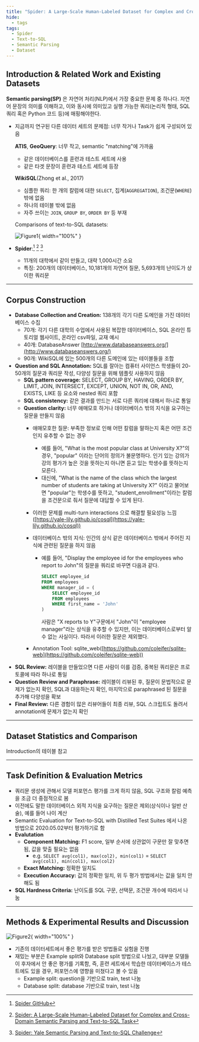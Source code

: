 ```yaml
---
title: "Spider: A Large-Scale Human-Labeled Dataset for Complex and Cross-Domain Semantic Parsing and Text-to-SQL Task"
hide:
  - tags
tags:
  - Spider
  - Text-to-SQL
  - Semantic Parsing
  - Dataset
---
```



## Introduction & Related Work and Existing Datasets

**Semantic parsing(SP)** 은 자연어 처리(NLP)에서 가장 중요한 문제 중 하나다. 자연어 문장의 의미를 이해하고, 이와 동시에 의미있고 실행 가능한 쿼리(논리적 형태, SQL 쿼리 혹은 Python 코드 등)에 매핑해야한다.

- 지금까지 연구된 다른 데이터 세트의 문제점: 너무 작거나 Task가 쉽게 구성되어 있음

    **ATIS**, **GeoQuery**: 너무 작고, semantic "matching"에 가까움

    - 같은 데이터베이스를 훈련과 테스트 세트에 사용
    - 같은 타겟 문장이 훈련과 테스트 세트에 등장

    **WikiSQL**(Zhong et al., 2017)

    - 심플한 쿼리: 한 개의 칼럼에 대한 `SELECT`, 집계(`AGGREGATION`), 조건문(`WHERE`) 밖에 없음
    - 하나의 테이블 밖에 없음
    - 자주 쓰이는 `JOIN`, `GROUP BY`, `ORDER BY` 등 부재

    Comparisons of text-to-SQL datasets:

    ![Figure1](https://lh3.googleusercontent.com/d/16xb25wKWKhW22u5_thPwFFl7xAHqR-AK){ width="100%" }

- **Spider**:[^1] [^2] [^3]
    - 11개의 대학에서 같이 만들고, 대략 1,000시간 소요
    - 특징: 200개의 데이터베이스, 10,181개의 자연어 질문, 5,693개의 난이도가 상이한 쿼리문

[^1]: [Spider GitHub](https://github.com/taoyds/spider)
[^2]: [Spider: A Large-Scale Human-Labeled Dataset for Complex and Cross-Domain Semantic Parsing and Text-to-SQL Task](https://arxiv.org/abs/1809.08887)
[^3]: [Spider: Yale Semantic Parsing and Text-to-SQL Challenge](https://yale-lily.github.io/spider)

---

## Corpus Construction

- **Database Collection and Creation:** 138개의 각기 다른 도메인을 가진 데이터베이스 수집
    - 70개: 각기 다른 대학의 수업에서 사용된 복잡한 데이터베이스, SQL 온라인 튜토리얼 웹사이트, 온라인 csv파일, 교재 예시
    - 40개: DatabaseAnswer [http://www.databaseanswers.org/](http://www.databaseanswers.org/)
    - 90개: WikiSQL에 있는 500개의 다른 도메인에 있는 테이블들을 조합
- **Question and SQL Annotation:** SQL를 잘아는 컴퓨터 사이언스 학생들이 20-50개의 질문과 쿼리문 작성, 다양성 질문을 위해 템플릿 사용하지 않음
    - **SQL pattern coverage:** SELECT, GROUP BY, HAVING, ORDER BY, LIMIT, JOIN, INTERSECT, EXCEPT, UNION, NOT IN, OR, AND, EXISTS, LIKE 등 요소와 nested 쿼리 포함
    - **SQL consistency:** 같은 결과를 만드는 서로 다른 쿼리에 대해서 하나로 통일
    - **Question clarity:** 너무 애매모호 하거나 데이터베이스 밖의 지식을 요구하는 질문을 만들지 않음
        - 애매모호한 질문: 부족한 정보로 인해 어떤 칼럼을 말하는지 혹은 어떤 조건인지 유추할 수 없는 경우
            - 예를 들어, "What is the most popular class at University X?"의 경우, "popular" 이라는 단어의 정의가 불문명하다. 인기 있는 강의가 강의 평가가 높은 것을 뜻하는지 아니면 듣고 있는 학생수를 뜻하는지 모른다.
            - 대신에, "What is the name of the class which the largest number of students are taking at University X?" 이라고 물어보면 "popular"는 학생수를 뜻하고, "student_enrollment"이라는 칼럼을 조건문으로 줘서 질문에 대답할 수 있게 된다.
        - 이러한 문제를 multi-turn interactions 으로 해결할 필요성능 느낌([https://yale-lily.github.io/cosql](https://yale-lily.github.io/cosql))
        - 데이터베이스 밖의 지식: 인간의 상식 같은 데이터베이스 밖에서 주어진 지식에 관련된 질문을 하지 않음
            - 예를 들어, "Display the employee id for the employees who report to John"의 질문을 쿼리로 바꾸면 다음과 같다.

                ```sql
                SELECT employee_id
                FROM employees
                WHERE manager_id = (
                	SELECT employee_id
                	FROM employees
                	WHERE first_name = 'John'
                )
                ```

                사람은 "X reports to Y"구문에서 "John"이 "employee manager"라는 상식을 유추할 수 있지만, 이는 데이터베이스로부터 알 수 없는 사실이다. 따라서 이러한 질문은 제외했다.

        - Annotation Tool: sqlite_web([https://github.com/coleifer/sqlite-web](https://github.com/coleifer/sqlite-web))
- **SQL Review:** 레이블을 만들었으면 다른 사람이 이를 검증, 중복된 쿼리문은 프로토콜에 따라 하나로 통일
- **Question Review and Paraphrase:** 레이블이 리뷰된 후, 질문이 문법적으로 문제가 없는지 확인, SQL과 대응하는지 확인, 마지막으로 paraphrased 된 질문을 추가해 다양성을 확보
- **Final Review:** 다른 경험이 많은 리뷰어들이 최종 리뷰, SQL 스크립트도 돌려서 annotation에 문제가 없는지 확인

---

## Dataset Statistics and Comparison

Introduction의 테이블 참고

---

## Task Definition & Evaluation Metrics

- 쿼리문 생성에 관해서 모델 퍼포먼스 평가를 크게 하지 않음, SQL 구조와 칼럼 예측을 조금 더 중점적으로 봄
- 이전에도 말한 데이터베이스 외적 지식을 요구하는 질문은 제외(상식이나 일반 산술), 예를 들어 나이 계산
- Semantic Evaluation for Text-to-SQL with Distilled Test Suites 에서 나온 방법으로 2020.05.02부터 평가하기로 함
- **Evalutation**
    - **Component Matching:** F1 score, 일부 순서에 상관없이 구문만 잘 맞추면 됨, 값을 맞출 필요는 없음
        - e.g. `SELECT avg(col1), max(col2), min(col1)` = `SELECT avg(col1), min(col1), max(col2)`
    - **Exact Matching:** 정확한 일치도
    - **Execution Accuracy:** 값의 정확한 일치, 위 두 평가 방법에서는 값을 일치 안해도 됨
- **SQL Hardness Criteria:** 난이도를 SQL 구문, 선택문, 조건문 개수에 따라서 나눔

---

## Methods & Experimental Results and Discussion

![Figure2](https://lh3.googleusercontent.com/d/1LjC_-9Dgo503BoxNa-2sGsy4oxLJUyKy){ width="100%" }

- 기존의 데이터세트에서 좋은 평가를 받은 방법들로 실험을 진행
- 재밌는 부분은 Example split와 Database split 방법으로 나눴고, 대부분 모델들이 후자에서 안 좋은 평가를 기록함, 즉, 훈련 세트에서 학습한 데이터베이스가 테스트에도 있을 경우, 퍼포먼스에 영향을 미쳤다고 볼 수 있음
    - Example split: question을 기반으로 train, test 나눔
    - Database split: database 기반으로 train, test 나눔